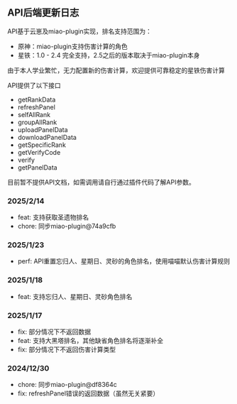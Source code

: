 ## API后端更新日志

API基于云崽及miao-plugin实现，排名支持范围为：
- 原神：miao-plugin支持伤害计算的角色
- 星铁：1.0 - 2.4 完全支持，2.5之后的版本取决于miao-plugin本身

由于本人学业繁忙，无力配置新的伤害计算，欢迎提供可靠稳定的星铁伤害计算

API提供了以下接口
- getRankData
- refreshPanel
- selfAllRank
- groupAllRank
- uploadPanelData
- downloadPanelData
- getSpecificRank
- getVerifyCode
- verify
- getPanelData

目前暂不提供API文档，如需调用请自行通过插件代码了解API参数。

### 2025/2/14
- feat: 支持获取圣遗物排名
- chore: 同步miao-plugin@74a9cfb

### 2025/1/23
- perf: API重置忘归人、星期日、灵砂的角色排名，使用喵喵默认伤害计算规则

### 2025/1/18

- feat: 支持忘归人、星期日、灵砂角色排名

### 2025/1/17

- fix: 部分情况下不返回数据
- feat: 支持大黑塔排名，其他缺省角色排名将逐渐补全
- fix: 部分情况下不返回伤害计算类型

### 2024/12/30

- chore: 同步miao-plugin@df8364c
- fix: refreshPanel错误的返回数据（虽然无关紧要）
